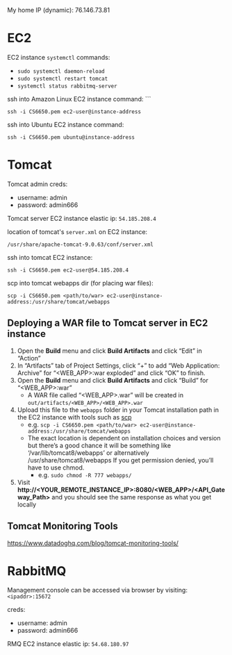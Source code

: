 
My home IP (dynamic): 76.146.73.81


# EC2

EC2 instance `systemctl` commands:
- `sudo systemctl daemon-reload`
- `sudo systemctl restart tomcat`
- `systemctl status rabbitmq-server`

ssh into Amazon Linux EC2 instance command: ```
```
ssh -i CS6650.pem ec2-user@instance-address
```

ssh into Ubuntu EC2 instance command:
```
ssh -i CS6650.pem ubuntu@instance-address
```


# Tomcat

Tomcat admin creds:
- username: admin
- password: admin666

Tomcat server EC2 instance elastic ip: `54.185.208.4`

location of tomcat's `server.xml` on EC2 instance:
```
/usr/share/apache-tomcat-9.0.63/conf/server.xml
```

ssh into tomcat EC2 instance:
```
ssh -i CS6650.pem ec2-user@54.185.208.4
```

scp into tomcat webapps dir (for placing war files):
```
scp -i CS6650.pem <path/to/war> ec2-user@instance-address:/usr/share/tomcat/webapps
```

## Deploying a WAR file to Tomcat server in EC2 instance 

1) Open the **Build** menu and click **Build Artifacts** and click “Edit” in “Action”
2) In “Artifacts” tab of Project Settings, click “+” to add “Web Application: Archive” for “<WEB_APP>:war exploded” and click “OK” to finish. 
3) Open the **Build** menu and click **Build Artifacts** and click “Build” for “<WEB_APP>:war”
	- A WAR file called “<WEB_APP>.war” will be created in `out/artifacts/<WEB_APP>/<WEB_APP>.war`
4) Upload this file to the `webapps` folder in your Tomcat installation path in the EC2 instance with tools such as [scp](http://man7.org/linux/man-pages/man1/scp.1.html)
	- e.g. `scp -i CS6650.pem <path/to/war> ec2-user@instance-address:/usr/share/tomcat/webapps`
	- The exact location is dependent on installation choices and version but there’s a good chance it will be something like ‘/var/lib/tomcat8/webapps’ or alternatively /usr/share/tomcat8/webapps If you get permission denied, you’ll have to use chmod.
		- e.g. `sudo chmod -R 777 webapps/`
5) Visit **http://<YOUR_REMOTE_INSTANCE_IP>:8080/<WEB_APP>/<API_Gateway_Path>** and you should see the same response as what you get locally

## Tomcat Monitoring Tools

https://www.datadoghq.com/blog/tomcat-monitoring-tools/



# RabbitMQ

Management console can be accessed via browser by visiting: `<ipaddr>:15672`

creds:
- username: admin
- password: admin666

RMQ EC2 instance elastic ip: `54.68.180.97`


